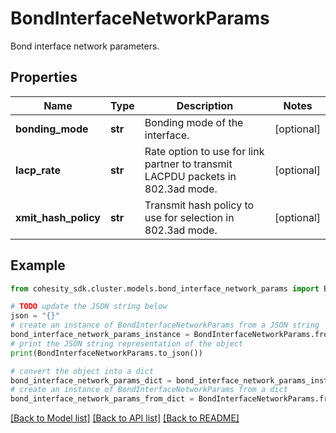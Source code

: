 # BondInterfaceNetworkParams

Bond interface network parameters.

## Properties

Name | Type | Description | Notes
------------ | ------------- | ------------- | -------------
**bonding_mode** | **str** | Bonding mode of the interface. | [optional] 
**lacp_rate** | **str** | Rate option to use for link partner to transmit LACPDU packets in 802.3ad mode. | [optional] 
**xmit_hash_policy** | **str** | Transmit hash policy to use for selection in 802.3ad mode. | [optional] 

## Example

```python
from cohesity_sdk.cluster.models.bond_interface_network_params import BondInterfaceNetworkParams

# TODO update the JSON string below
json = "{}"
# create an instance of BondInterfaceNetworkParams from a JSON string
bond_interface_network_params_instance = BondInterfaceNetworkParams.from_json(json)
# print the JSON string representation of the object
print(BondInterfaceNetworkParams.to_json())

# convert the object into a dict
bond_interface_network_params_dict = bond_interface_network_params_instance.to_dict()
# create an instance of BondInterfaceNetworkParams from a dict
bond_interface_network_params_from_dict = BondInterfaceNetworkParams.from_dict(bond_interface_network_params_dict)
```
[[Back to Model list]](../README.md#documentation-for-models) [[Back to API list]](../README.md#documentation-for-api-endpoints) [[Back to README]](../README.md)


